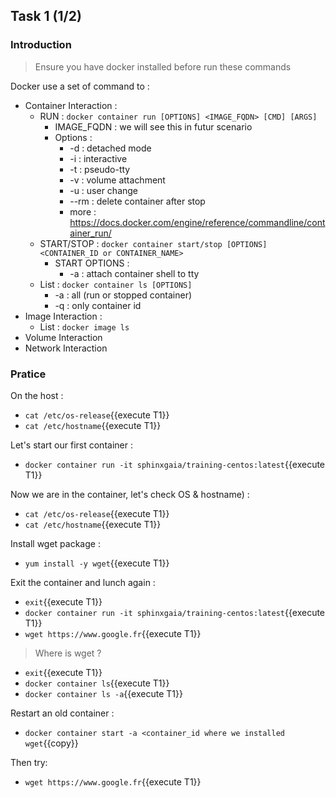 ## Task 1 (1/2)

### Introduction

> Ensure you have docker installed before run these commands

Docker use a set of command to :
- Container Interaction :
  - RUN : `docker container run [OPTIONS] <IMAGE_FQDN> [CMD] [ARGS]`
    - IMAGE_FQDN : we will see this in futur scenario
    - Options :
      - -d : detached mode
      - -i : interactive
      - -t : pseudo-tty
      - -v : volume attachment
      - -u : user change
      - --rm : delete container after stop
      - more : https://docs.docker.com/engine/reference/commandline/container_run/
  - START/STOP : `docker container start/stop [OPTIONS] <CONTAINER_ID or CONTAINER_NAME>`
    - START OPTIONS :
      - -a : attach container shell to tty
  - List : `docker container ls [OPTIONS]`
    - -a : all (run or stopped container)
    - -q : only container id
- Image Interaction :
  - List : `docker image ls`
- Volume Interaction
- Network Interaction 

### Pratice

On the host :
- `cat /etc/os-release`{{execute T1}}
- `cat /etc/hostname`{{execute T1}}


Let's start our first container :
- `docker container run -it sphinxgaia/training-centos:latest`{{execute T1}}


Now we are in the container, let's check OS & hostname) :
- `cat /etc/os-release`{{execute T1}}
- `cat /etc/hostname`{{execute T1}}


Install wget package :
- `yum install -y wget`{{execute T1}}


Exit the container and lunch again :
- `exit`{{execute T1}}
- `docker container run -it sphinxgaia/training-centos:latest`{{execute T1}}
- `wget https://www.google.fr`{{execute T1}}

> Where is wget ?
- `exit`{{execute T1}}
- `docker container ls`{{execute T1}}
- `docker container ls -a`{{execute T1}}

Restart an old container :
- `docker container start -a <container_id where we installed wget`{{copy}}

Then try:
- `wget https://www.google.fr`{{execute T1}}